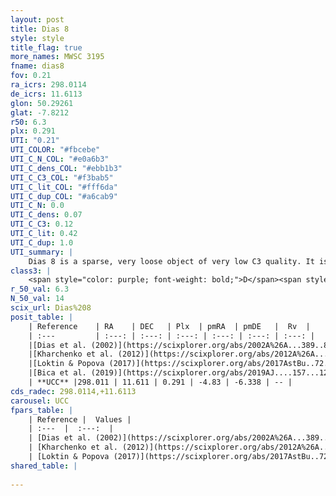 ```yaml
---
layout: post
title: Dias 8
style: style
title_flag: true
more_names: MWSC 3195
fname: dias8
fov: 0.21
ra_icrs: 298.0114
de_icrs: 11.6113
glon: 50.29261
glat: -7.8212
r50: 6.3
plx: 0.291
UTI: "0.21"
UTI_COLOR: "#fbcebe"
UTI_C_N_COL: "#e0a6b3"
UTI_C_dens_COL: "#ebb1b3"
UTI_C_C3_COL: "#f3bab5"
UTI_C_lit_COL: "#fff6da"
UTI_C_dup_COL: "#a6cab9"
UTI_C_N: 0.0
UTI_C_dens: 0.07
UTI_C_C3: 0.12
UTI_C_lit: 0.42
UTI_C_dup: 1.0
UTI_summary: |
    Dias 8 is a sparse, very loose object of very low C3 quality. It is poorly studied in the literature, with no articles listed in the last 6 years.<br><br><span style="color: #99180f; font-weight: bold;">Warning: </span>contains less than 25 stars with <i>P>0.5</i> estimated.
class3: |
    <span style="color: purple; font-weight: bold;">D</span><span style="color: red; font-weight: bold;">C</span>
r_50_val: 6.3
N_50_val: 14
scix_url: Dias%208
posit_table: |
    | Reference    | RA    | DEC   | Plx  | pmRA  | pmDE   |  Rv  |
    | :---         | :---: | :---: | :---: | :---: | :---: | :---: |
    |[Dias et al. (2002)](https://scixplorer.org/abs/2002A%26A...389..871D) | 298.025 | 11.634 | -- | -2.56 | -3.28 | -- |
    |[Kharchenko et al. (2012)](https://scixplorer.org/abs/2012A%26A...543A.156K) | 298.043 | 11.628 | -- | -1.22 | -3.07 | -- |
    |[Loktin & Popova (2017)](https://scixplorer.org/abs/2017AstBu..72..257L) | 298.035 | 11.628 | -- | -1.054 | -3.214 | -- |
    |[Bica et al. (2019)](https://scixplorer.org/abs/2019AJ....157...12B) | 298.035 | 11.634 | -- | -- | -- | -- |
    | **UCC** |298.011 | 11.611 | 0.291 | -4.83 | -6.338 | -- | 
cds_radec: 298.0114,+11.6113
carousel: UCC
fpars_table: |
    | Reference |  Values |
    | :---  |  :---:  |
    | [Dias et al. (2002)](https://scixplorer.org/abs/2002A%26A...389..871D) | `E(B-V)=0.3, Dist=2220.0, Age=9.35` |
    | [Kharchenko et al. (2012)](https://scixplorer.org/abs/2012A%26A...543A.156K) | `e_bv=0.312, distance=4785, log_age=9.15` |
    | [Loktin & Popova (2017)](https://scixplorer.org/abs/2017AstBu..72..257L) | `E(B-V)=0.062, Dmod=11.757, logt=9.8` |
shared_table: |
    
---
```

